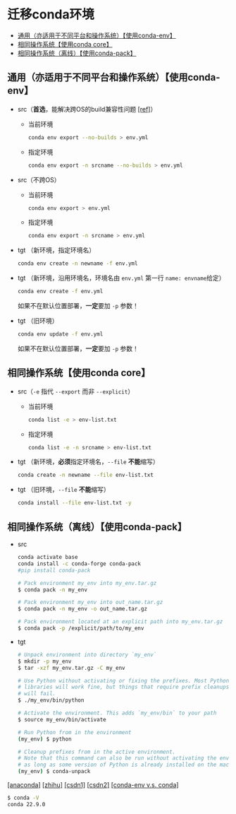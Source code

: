 # 迁移conda环境

- [通用（亦适用于不同平台和操作系统）【使用conda-env】](#通用亦适用于不同平台和操作系统使用conda-env)
- [相同操作系统【使用conda core】](#相同操作系统使用conda-core)
- [相同操作系统（离线）【使用conda-pack】](#相同操作系统离线使用conda-pack)

## 通用（亦适用于不同平台和操作系统）【使用conda-env】

- src（**首选**，能解决跨OS的build兼容性问题 [[ref]](https://github.com/conda/conda/issues/9399)）
  - 当前环境

    ```bash
    conda env export --no-builds > env.yml
    ```

  - 指定环境

    ```bash
    conda env export -n srcname --no-builds > env.yml
    ```

- src（不跨OS）
  - 当前环境

    ```bash
    conda env export > env.yml
    ```

  - 指定环境

    ```bash
    conda env export -n srcname > env.yml
    ```

- tgt （新环境，指定环境名）

  ```bash
  conda env create -n newname -f env.yml
  ```

- tgt （新环境，沿用环境名，环境名由 `env.yml` 第一行 `name: envname`给定）

  ```bash
  conda env create -f env.yml
  ```

  如果不在默认位置部署，**一定**要加 `-p` 参数！

- tgt （旧环境）

  ```bash
  conda env update -f env.yml
  ```

  如果不在默认位置部署，**一定**要加 `-p` 参数！

## 相同操作系统【使用conda core】

- src（`-e` 指代 `--export` 而非 `--explicit`）
  - 当前环境

    ```bash
    conda list -e > env-list.txt
    ```

  - 指定环境

    ```bash
    conda list -e -n srcname > env-list.txt
    ```

- tgt （新环境，**必须**指定环境名，`--file` **不能**缩写）

  ```bash
  conda create -n newname --file env-list.txt
  ```

- tgt （旧环境，`--file` **不能**缩写）

  ```bash
  conda install --file env-list.txt -y
  ```

## 相同操作系统（离线）【使用conda-pack】

- src

  ```bash
  conda activate base
  conda install -c conda-forge conda-pack
  #pip install conda-pack
  ```

  ```bash
  # Pack environment my_env into my_env.tar.gz
  $ conda pack -n my_env
  
  # Pack environment my_env into out_name.tar.gz
  $ conda pack -n my_env -o out_name.tar.gz
  
  # Pack environment located at an explicit path into my_env.tar.gz
  $ conda pack -p /explicit/path/to/my_env
  ```

- tgt

  ```bash
  # Unpack environment into directory `my_env`
  $ mkdir -p my_env
  $ tar -xzf my_env.tar.gz -C my_env
  
  # Use Python without activating or fixing the prefixes. Most Python
  # libraries will work fine, but things that require prefix cleanups
  # will fail.
  $ ./my_env/bin/python
  
  # Activate the environment. This adds `my_env/bin` to your path
  $ source my_env/bin/activate
  
  # Run Python from in the environment
  (my_env) $ python
  
  # Cleanup prefixes from in the active environment.
  # Note that this command can also be run without activating the environment
  # as long as some version of Python is already installed on the machine.
  (my_env) $ conda-unpack
  ```

[[anaconda]](https://www.anaconda.com/blog/moving-conda-environments)
[[zhihu]](https://zhuanlan.zhihu.com/p/87344422)
[[csdn1]](https://blog.csdn.net/weixin_43913261/article/details/124687789)
[[csdn2]](https://blog.csdn.net/IT_Novice_/article/details/125616956)
[[conda-env v.s. conda]](https://github.com/conda/conda/issues/5253)

```bash
$ conda -V
conda 22.9.0
```
